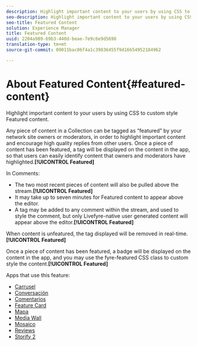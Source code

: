 ```yaml
---
description: Highlight important content to your users by using CSS to custom style Featured content.
seo-description: Highlight important content to your users by using CSS to custom style Featured content.
seo-title: Featured Content
solution: Experience Manager
title: Featured Content
uuid: 2204a989-69b3-440d-beae-7e9c6e9d5698
translation-type: tm+mt
source-git-commit: 09011bac06f4a1c39836455f9d16654952184962

---
```



# About Featured Content{#featured-content}

Highlight important content to your users by using CSS to custom style Featured content.

Any piece of content in a Collection can be tagged as “featured” by your network site owners or moderators, in order to highlight important content and encourage high quality replies from other users. Once a piece of content has been featured, a  tag will be displayed on the content in the app, so that users can easily identify content that owners and moderators have highlighted.**[!UICONTROL Featured]**

In Comments:

* The two most recent pieces of  content will also be pulled above the stream.**[!UICONTROL Featured]**
* It may take up to seven minutes for Featured content to appear above the editor.
* A  tag may be added to any comment within the stream, and used to style the comment, but only Livefyre-native user generated content will appear above the editor.**[!UICONTROL Featured]**

When content is unfeatured, the  tag displayed will be removed in real-time.**[!UICONTROL Featured]**

Once a piece of content has been featured, a  badge will be displayed on the content in the app, and you may use the fyre-featured CSS class to custom style the content.**[!UICONTROL Featured]**

Apps that use this feature:

* [Carrusel](/help/using/c-about-apps/c-carousel-app/c-carousel-app.md#c_carousel_app)
* [Conversación](/help/using/c-about-apps/c-chat-app/c-chat-app.md#c_chat_app)
* [Comentarios](/help/using/c-about-apps/c-comments/c-comments.md)
* [Feature Card](/help/using/c-about-apps/c-feature-card-app/c-feature-card-app.md#c_feature_card_app)
* [Mapa](/help/using/c-about-apps/c-map-app/c-map-app.md#c_map_app)
* [Media Wall](/help/using/c-about-apps/c-media-wall-app/c-media-wall-app.md#c_media_wall_app)
* [Mosaico](/help/using/c-about-apps/c-mosaic-app/c-mosaic-app.md#c_mosaic_app)
* [Reviews](/help/using/c-about-apps/c-reviews-app/c-reviews-app.md#c_reviews_app)
* [Storify 2](/help/using/c-about-apps/c-storify2/c-storify2.md#c_storify2)

